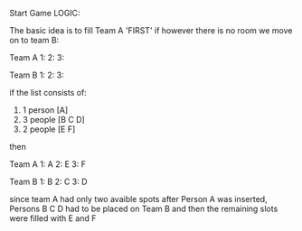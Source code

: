 Start Game LOGIC:

The basic idea is to fill Team A 'FIRST' if however there is no room we move on to team B:

Team A
1:
2:
3:

Team B
1:
2:
3:

if the list consists of:
1) 1 person [A]
2) 3 people [B C D] 
3) 2 people [E F]

then 

Team A
1: A
2: E
3: F

Team B
1: B
2: C
3: D

since team A had only two avaible spots after Person A was inserted, Persons B C D had to be placed
on Team B and then the remaining slots were filled with E and F 
